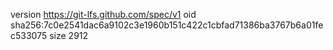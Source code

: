 version https://git-lfs.github.com/spec/v1
oid sha256:7c0e2541dac6a9102c3e1960b151c422c1cbfad71386ba3767b6a01fec533075
size 2912

